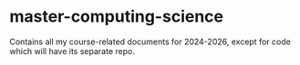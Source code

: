 # master-computing-science
Contains all my course-related documents for 2024-2026, except for code which will have its separate repo.
